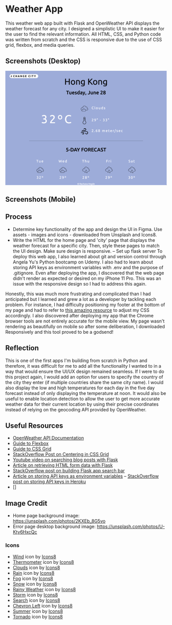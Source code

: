 # Weather App
This weather web app built with Flask and OpenWeather API displays the weather forecast for any city. I designed a simplistic UI to make it easier for the user to find the relevant information. All HTML, CSS, and Python code was written from scratch and the CSS is responsive due to the use of CSS grid, flexbox, and media queries.

## Screenshots (Desktop)
<img src="/screenshots/weather_app_desktop_forecast_page_screenshot.png">

## Screenshots (Mobile)

## Process
-  Determine key functionality of the app and design the UI in Figma. Use assets - images and icons - downloaded from Unsplash and Icons8.
-  Write the HTML for the home page and 'city' page that displays the weather forecast for a specific city. Then, style these pages to match the UI design. Make sure design is responsive.
– Set up flask server
To deploy this web app, I also learned about git and version control through Angela Yu's Python bootcamp on Udemy. I also had to learn about storing API keys as environment variables with .env and the purpose of .gitignore.
Even after deploying the app, I discovered that the web page didn't render as expected or desired on my iPhone 11 Pro. This was an issue with the responsive design so I had to address this again.  

Honestly, this was much more frustrating and complicated than I had anticipated but I learned and grew a lot as a developer by tackling each problem.
For instance, I had difficulty positioning my footer at the bottom of my page and had to refer to [this amazing resource](https://stackoverflow.com/questions/51683107/making-a-footer-stay-at-the-bottom-of-the-page-both-in-mobile-view-and-desktop-v) to adjust my CSS accordingly. I also discovered after deploying my app that the Chrome browser tools are not entirely accurate for the mobile view. My page wasn't rendering as beautifully on mobile so after some deliberation, I downloaded Responsively and this tool proved to be a godsend! 

## Reflection
This is one of the first apps I'm building from scratch in Python and therefore, it was difficult for me to add all the functionality I wanted to in a way that would ensure the UI/UX design remained seamless. If I were to do this project again, I would add an option for users to specify the country of the city they enter (if multiple countries share the same city name). I would also display the low and high temperatures for each day in the five day forecast instead of only displaying the temperature at noon. It would also be useful to enable location detection to allow the user to get more accurate weather data for their current location by using their precise coordinates instead of relying on the geocoding API provided by OpenWeather.

## Useful Resources
- [OpenWeather API Documentation](https://openweathermap.org/api/one-call-3)
- [Guide to Flexbox](https://css-tricks.com/snippets/css/a-guide-to-flexbox/)
- [Guide to CSS Grid](https://css-tricks.com/snippets/css/complete-guide-grid/)
- [StackOverflow Post on Centering in CSS Grid](https://stackoverflow.com/questions/45536537/centering-in-css-grid)
- [Youtube video on searching blog posts with Flask](https://www.youtube.com/watch?v=kmtZTo-_gJY)
- [Article on retrieving HTML form data with Flask](https://www.geeksforgeeks.org/retrieving-html-from-data-using-flask/)
- [StackOverflow post on building Flask app search bar](https://stackoverflow.com/questions/39960942/flask-app-search-bar)
- [Article on storing API keys as environment variables](https://jonathansoma.com/lede/foundations-2019/classes/apis/keeping-api-keys-secret/)
– [StackOverflow post on storing API keys in Heroku](https://stackoverflow.com/questions/71593743/storing-api-key-in-heroku)
- []

## Image Credit
- Home page background image: https://unsplash.com/photos/2KXEb_8G5vo
- Error page desktop background image: https://unsplash.com/photos/U-Kty6HxcQc

### Icons 
- <a target="_blank" href="https://icons8.com/icon/pLiaaoa41R9n/wind">Wind</a> icon by <a target="_blank" href="https://icons8.com">Icons8</a>
- <a target="_blank" href="https://icons8.com/icon/37802/thermometer">Thermometer</a> icon by <a target="_blank" href="https://icons8.com">Icons8</a>
- <a target="_blank" href="https://icons8.com/icon/99328/clouds">Clouds</a> icon by <a target="_blank" href="https://icons8.com">Icons8</a>
- <a target="_blank" href="https://icons8.com/icon/101829/rain">Rain</a> icon by <a target="_blank" href="https://icons8.com">Icons8</a>
- <a target="_blank" href="https://icons8.com/icon/67657/fog">Fog</a> icon by <a target="_blank" href="https://icons8.com">Icons8</a>
- <a target="_blank" href="https://icons8.com/icon/hXkspV0LTEoE/snow">Snow</a> icon by <a target="_blank" href="https://icons8.com">Icons8</a>
- <a target="_blank" href="https://icons8.com/icon/G3xS4dQTvswX/rainy-weather">Rainy Weather</a> icon by <a target="_blank" href="https://icons8.com">Icons8</a>
- <a target="_blank" href="https://icons8.com/icon/101843/storm">Storm</a> icon by <a target="_blank" href="https://icons8.com">Icons8</a>
- <a target="_blank" href="https://icons8.com/icon/59878/search">Search</a> icon by <a target="_blank" href="https://icons8.com">Icons8</a>
- <a target="_blank" href="https://icons8.com/icon/39789/chevron-left">Chevron Left</a> icon by <a target="_blank" href="https://icons8.com">Icons8</a>
- <a target="_blank" href="https://icons8.com/icon/99362/summer">Summer</a> icon by <a target="_blank" href="https://icons8.com">Icons8</a>
- <a target="_blank" href="https://icons8.com/icon/akbaie9da2Be/tornado">Tornado</a> icon by <a target="_blank" href="https://icons8.com">Icons8</a>
